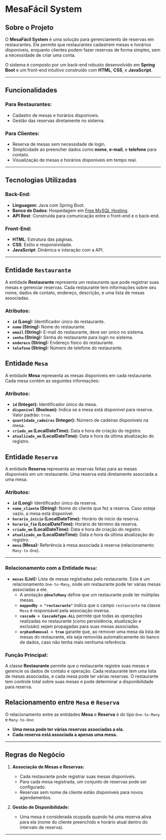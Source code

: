 # MesaFácil System

## Sobre o Projeto

O **MesaFácil System** é uma solução para gerenciamento de reservas em restaurantes. Ele permite que restaurantes cadastrem mesas e horários disponíveis, enquanto clientes podem fazer reservas de forma simples, sem a necessidade de criar uma conta.

O sistema é composto por um back-end robusto desenvolvido em **Spring Boot** e um front-end intuitivo construído com **HTML**, **CSS**, e **JavaScript**.

---
## Funcionalidades

### Para Restaurantes:
- Cadastro de mesas e horários disponíveis.
- Gestão das reservas diretamente no sistema.

### Para Clientes:
- Reserva de mesas sem necessidade de login.
- Simplicidade ao preencher dados como **nome**, **e-mail**, e **telefone** para contato.
- Visualização de mesas e horários disponíveis em tempo real.

---
## Tecnologias Utilizadas

### Back-End:
- **Linguagem**: Java com Spring Boot.
- **Banco de Dados**: Hospedagem em [Free MySQL Hosting](https://www.freemysqlhosting.net/).
- **API Rest**: Construída para comunicação entre o front-end e o back-end.

### Front-End:
- **HTML**: Estrutura das páginas.
- **CSS**: Estilo e responsividade.
- **JavaScript**: Dinâmica e interação com a API.

---

## Entidade `Restaurante`

A entidade **Restaurante** representa um restaurante que pode registrar suas mesas e gerenciar reservas. Cada restaurante tem informações sobre seu nome, dados de contato, endereço, descrição, e uma lista de mesas associadas.

### Atributos:
- **`id` (Long):** Identificador único do restaurante.
- **`nome` (String):** Nome do restaurante.
- **`email` (String):** E-mail do restaurante, deve ser único no sistema.
- **`senha` (String):** Senha do restaurante para login no sistema.
- **`endereco` (String):** Endereço físico do restaurante.
- **`telefone` (String):** Número de telefone do restaurante.

## Entidade `Mesa`

A entidade **Mesa** representa as mesas disponíveis em cada restaurante. Cada mesa contém as seguintes informações:

### Atributos:
- **`id` (Integer):** Identificador único da mesa.
- **`disponivel` (Boolean):** Indica se a mesa está disponível para reserva. Valor padrão: `true`.
- **`quantidade_cadeiras` (Integer):** Número de cadeiras disponíveis na mesa.
- **`criado_em` (LocalDateTime):** Data e hora de criação do registro.
- **`atualizado_em` (LocalDateTime):** Data e hora da última atualização do registro.

## Entidade `Reserva`

A entidade **Reserva** representa as reservas feitas para as mesas disponíveis em um restaurante. Uma reserva está diretamente associada a uma mesa.

### Atributos:
- **`id` (Long):** Identificador único da reserva.
- **`nome_cliente` (String):** Nome do cliente que fez a reserva. Caso esteja vazio, a mesa está disponível.
- **`horario_inicio` (LocalDateTime):** Horário de início da reserva.
- **`horario_fim` (LocalDateTime):** Horário de término da reserva.
- **`criado_em` (LocalDateTime):** Data e hora de criação do registro.
- **`atualizado_em` (LocalDateTime):** Data e hora da última atualização do registro.
- **`mesa` (Mesa):** Referência à mesa associada à reserva (relacionamento `Many-to-One`).

---
### Relacionamento com a Entidade `Mesa`:
- **`mesas` (List<Mesa>):** Lista de mesas registradas pelo restaurante. Este é um relacionamento `One-to-Many`, onde um restaurante pode ter várias mesas associadas a ele.
  - A anotação **`@OneToMany`** define que um restaurante pode ter múltiplas mesas.
  - **`mappedBy = "restaurante"`** indica que o campo `restaurante` na classe `Mesa` é responsável pela associação inversa.
  - **`cascade = CascadeType.ALL`** permite que todas as operações realizadas no restaurante (como persistência, atualização e exclusão) sejam propagadas para suas mesas associadas.
  - **`orphanRemoval = true`** garante que, ao remover uma mesa da lista de mesas do restaurante, ela seja removida automaticamente do banco de dados, caso não tenha mais nenhuma referência.

### Função Principal:
A classe **Restaurante** permite que o restaurante registre suas mesas e gerencie os dados de contato e operação. Cada restaurante tem uma lista de mesas associadas, e cada mesa pode ter várias reservas. O restaurante tem controle total sobre suas mesas e pode determinar a disponibilidade para reserva.

## Relacionamento entre `Mesa` e `Reserva`

O relacionamento entre as entidades **Mesa** e **Reserva** é do tipo `One-to-Many` e `Many-to-One`:
- **Uma mesa pode ter várias reservas associadas a ela.**
- **Cada reserva está associada a apenas uma mesa.**

---

## Regras de Negócio

1. **Associação de Mesas e Reservas:**
   - Cada restaurante pode registrar suas mesas disponíveis.
   - Para cada mesa registrada, um conjunto de reservas pode ser configurado.
   - Reservas sem nome de cliente estão disponíveis para novos agendamentos.

2. **Gestão de Disponibilidade:**
   - Uma mesa é considerada ocupada quando há uma reserva ativa para ela (nome do cliente preenchido e horário atual dentro do intervalo de reserva).

---
